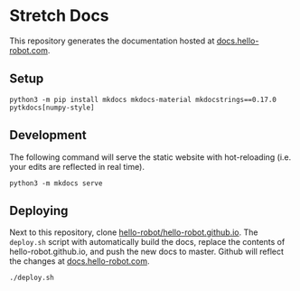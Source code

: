# Stretch Docs

This repository generates the documentation hosted at [docs.hello-robot.com](https://docs.hello-robot.com).

## Setup

```
python3 -m pip install mkdocs mkdocs-material mkdocstrings==0.17.0 pytkdocs[numpy-style]
```

## Development

The following command will serve the static website with hot-reloading (i.e. your edits are reflected in real time).

```
python3 -m mkdocs serve
```

## Deploying

Next to this repository, clone [hello-robot/hello-robot.github.io](https://github.com/hello-robot/hello-robot.github.io). The `deploy.sh` script with automatically build the docs, replace the contents of hello-robot.github.io, and push the new docs to master. Github will reflect the changes at [docs.hello-robot.com](https://docs.hello-robot.com).

```
./deploy.sh
```
